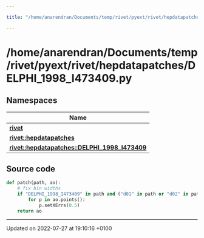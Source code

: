 ```yaml
---

title: "/home/anarendran/Documents/temp/rivet/pyext/rivet/hepdatapatches/DELPHI_1998_I473409.py"

---
```


# /home/anarendran/Documents/temp/rivet/pyext/rivet/hepdatapatches/DELPHI_1998_I473409.py



## Namespaces

| Name           |
| -------------- |
| **[rivet](http://example.org/namespaces/namespacerivet/)**  |
| **[rivet::hepdatapatches](http://example.org/namespaces/namespacerivet_1_1hepdatapatches/)**  |
| **[rivet::hepdatapatches::DELPHI_1998_I473409](http://example.org/namespaces/namespacerivet_1_1hepdatapatches_1_1delphi__1998__i473409/)**  |




## Source code

```python
def patch(path, ao):
    # fix bin widths
    if "DELPHI_1998_I473409" in path and ("d01" in path or "d02" in path or "d03" in path):
        for p in ao.points():
            p.setXErrs(0.5)
    return ao
```


-------------------------------

Updated on 2022-07-27 at 19:10:16 +0100
